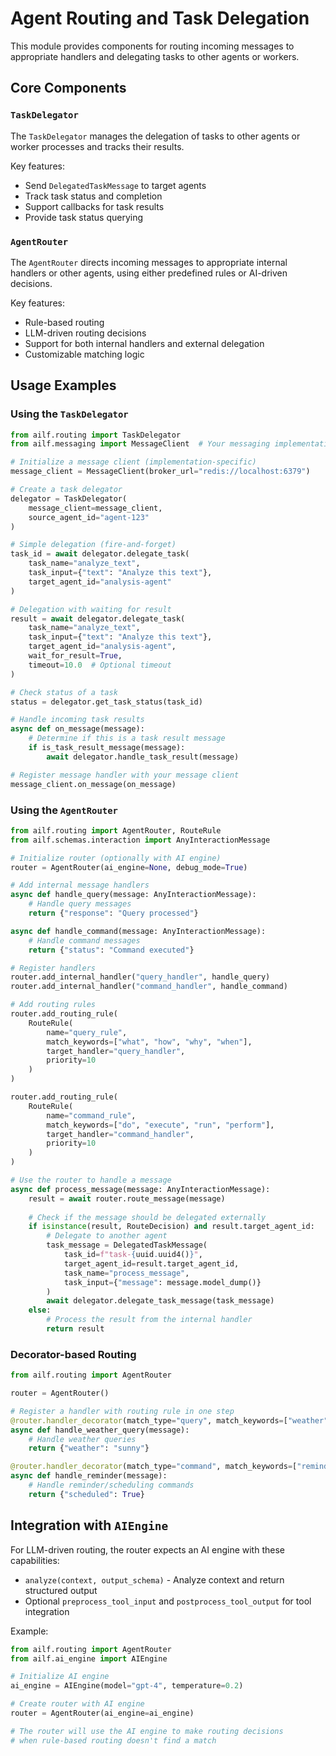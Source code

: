 # Agent Routing and Task Delegation

This module provides components for routing incoming messages to appropriate handlers and delegating tasks to other agents or workers.

## Core Components

### `TaskDelegator`

The `TaskDelegator` manages the delegation of tasks to other agents or worker processes and tracks their results.

Key features:
- Send `DelegatedTaskMessage` to target agents
- Track task status and completion
- Support callbacks for task results
- Provide task status querying

### `AgentRouter`

The `AgentRouter` directs incoming messages to appropriate internal handlers or other agents, using either predefined rules or AI-driven decisions.

Key features:
- Rule-based routing
- LLM-driven routing decisions
- Support for both internal handlers and external delegation
- Customizable matching logic

## Usage Examples

### Using the `TaskDelegator`

```python
from ailf.routing import TaskDelegator
from ailf.messaging import MessageClient  # Your messaging implementation

# Initialize a message client (implementation-specific)
message_client = MessageClient(broker_url="redis://localhost:6379")

# Create a task delegator
delegator = TaskDelegator(
    message_client=message_client,
    source_agent_id="agent-123"
)

# Simple delegation (fire-and-forget)
task_id = await delegator.delegate_task(
    task_name="analyze_text",
    task_input={"text": "Analyze this text"},
    target_agent_id="analysis-agent"
)

# Delegation with waiting for result
result = await delegator.delegate_task(
    task_name="analyze_text",
    task_input={"text": "Analyze this text"},
    target_agent_id="analysis-agent",
    wait_for_result=True,
    timeout=10.0  # Optional timeout
)

# Check status of a task
status = delegator.get_task_status(task_id)

# Handle incoming task results
async def on_message(message):
    # Determine if this is a task result message
    if is_task_result_message(message):
        await delegator.handle_task_result(message)

# Register message handler with your message client
message_client.on_message(on_message)
```

### Using the `AgentRouter`

```python
from ailf.routing import AgentRouter, RouteRule
from ailf.schemas.interaction import AnyInteractionMessage

# Initialize router (optionally with AI engine)
router = AgentRouter(ai_engine=None, debug_mode=True)

# Add internal message handlers
async def handle_query(message: AnyInteractionMessage):
    # Handle query messages
    return {"response": "Query processed"}

async def handle_command(message: AnyInteractionMessage):
    # Handle command messages
    return {"status": "Command executed"}

# Register handlers
router.add_internal_handler("query_handler", handle_query)
router.add_internal_handler("command_handler", handle_command)

# Add routing rules
router.add_routing_rule(
    RouteRule(
        name="query_rule",
        match_keywords=["what", "how", "why", "when"],
        target_handler="query_handler",
        priority=10
    )
)

router.add_routing_rule(
    RouteRule(
        name="command_rule",
        match_keywords=["do", "execute", "run", "perform"],
        target_handler="command_handler",
        priority=10
    )
)

# Use the router to handle a message
async def process_message(message: AnyInteractionMessage):
    result = await router.route_message(message)
    
    # Check if the message should be delegated externally
    if isinstance(result, RouteDecision) and result.target_agent_id:
        # Delegate to another agent
        task_message = DelegatedTaskMessage(
            task_id=f"task-{uuid.uuid4()}",
            target_agent_id=result.target_agent_id,
            task_name="process_message",
            task_input={"message": message.model_dump()}
        )
        await delegator.delegate_task_message(task_message)
    else:
        # Process the result from the internal handler
        return result
```

### Decorator-based Routing

```python
from ailf.routing import AgentRouter

router = AgentRouter()

# Register a handler with routing rule in one step
@router.handler_decorator(match_type="query", match_keywords=["weather"])
async def handle_weather_query(message):
    # Handle weather queries
    return {"weather": "sunny"}

@router.handler_decorator(match_type="command", match_keywords=["reminder", "schedule"])
async def handle_reminder(message):
    # Handle reminder/scheduling commands
    return {"scheduled": True}
```

## Integration with `AIEngine`

For LLM-driven routing, the router expects an AI engine with these capabilities:
- `analyze(context, output_schema)` - Analyze context and return structured output
- Optional `preprocess_tool_input` and `postprocess_tool_output` for tool integration

Example:

```python
from ailf.routing import AgentRouter
from ailf.ai_engine import AIEngine

# Initialize AI engine
ai_engine = AIEngine(model="gpt-4", temperature=0.2)

# Create router with AI engine
router = AgentRouter(ai_engine=ai_engine)

# The router will use the AI engine to make routing decisions
# when rule-based routing doesn't find a match
```
